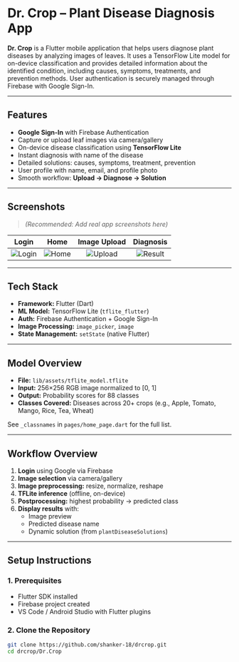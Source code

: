 # Dr. Crop – Plant Disease Diagnosis App

**Dr. Crop** is a Flutter mobile application that helps users diagnose plant diseases by analyzing images of leaves. It uses a TensorFlow Lite model for on-device classification and provides detailed information about the identified condition, including causes, symptoms, treatments, and prevention methods. User authentication is securely managed through Firebase with Google Sign-In.

---

## Features

- **Google Sign-In** with Firebase Authentication
- Capture or upload leaf images via camera/gallery
- On-device disease classification using **TensorFlow Lite**
- Instant diagnosis with name of the disease
- Detailed solutions: causes, symptoms, treatment, prevention
- User profile with name, email, and profile photo
- Smooth workflow: **Upload → Diagnose → Solution**

---

## Screenshots

> *(Recommended: Add real app screenshots here)*

| Login | Home | Image Upload | Diagnosis |
| :---: | :--: | :----------: | :--------: |
| ![Login](assets/login.png) | ![Home](assets/home.png) | ![Upload](assets/upload.png) | ![Result](assets/result.png) |

---

## Tech Stack

- **Framework:** Flutter (Dart)
- **ML Model:** TensorFlow Lite (`tflite_flutter`)
- **Auth:** Firebase Authentication + Google Sign-In
- **Image Processing:** `image_picker`, `image`
- **State Management:** `setState` (native Flutter)

---

## Model Overview

- **File:** `lib/assets/tflite_model.tflite`
- **Input:** 256×256 RGB image normalized to [0, 1]
- **Output:** Probability scores for 88 classes
- **Classes Covered:** Diseases across 20+ crops (e.g., Apple, Tomato, Mango, Rice, Tea, Wheat)

See `_classnames` in `pages/home_page.dart` for the full list.

---

## Workflow Overview

1. **Login** using Google via Firebase
2. **Image selection** via camera/gallery
3. **Image preprocessing:** resize, normalize, reshape
4. **TFLite inference** (offline, on-device)
5. **Postprocessing:** highest probability → predicted class
6. **Display results** with:
   - Image preview
   - Predicted disease name
   - Dynamic solution (from `plantDiseaseSolutions`)

---

## Setup Instructions

### 1. Prerequisites

- Flutter SDK installed
- Firebase project created
- VS Code / Android Studio with Flutter plugins

### 2. Clone the Repository

```bash
git clone https://github.com/shanker-18/drcrop.git
cd drcrop/Dr.Crop
